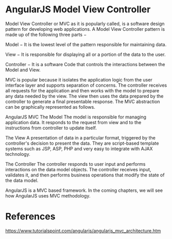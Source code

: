 # AngularJS Model View Controller

Model View Controller or MVC as it is popularly called, is a software design pattern for developing web applications. A Model View Controller pattern is made up of the following three parts −

Model − It is the lowest level of the pattern responsible for maintaining data.

View − It is responsible for displaying all or a portion of the data to the user.

Controller − It is a software Code that controls the interactions between the Model and View.

MVC is popular because it isolates the application logic from the user interface layer and supports separation of concerns. The controller receives all requests for the application and then works with the model to prepare any data needed by the view. The view then uses the data prepared by the controller to generate a final presentable response. The MVC abstraction can be graphically represented as follows.

AngularJS MVC
The Model
The model is responsible for managing application data. It responds to the request from view and to the instructions from controller to update itself.

The View
A presentation of data in a particular format, triggered by the controller's decision to present the data. They are script-based template systems such as JSP, ASP, PHP and very easy to integrate with AJAX technology.

The Controller
The controller responds to user input and performs interactions on the data model objects. The controller receives input, validates it, and then performs business operations that modify the state of the data model.

AngularJS is a MVC based framework. In the coming chapters, we will see how AngularJS uses MVC methodology.

# References
https://www.tutorialspoint.com/angularjs/angularjs_mvc_architecture.htm
